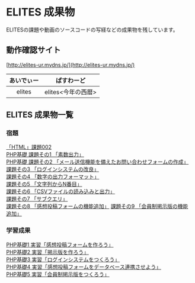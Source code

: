 # ELITES 成果物
ELITESの課題や動画のソースコードの写経などの成果物を残しています。

## 動作確認サイト
[http://elites-ur.mydns.jp/](http://elites-ur.mydns.jp/)  

| あいでぃー |     ぱすわーど     |
| :--------: | :----------------: |
|   elites   | elites<今年の西暦> |


## ELITES 成果物一覧

### 宿題
[「HTML」課題002](https://github.com/ogontaro/elites-output/tree/master/homework-002-html "「HTML」課題002")  
[PHP基礎 課題その1 「素数出力」](https://github.com/ogontaro/elites-output/tree/master/homework-php-base-001 "PHP基礎 課題その1「素数出力」")  
[PHP基礎 課題その2 「メール送信機能を備えたお問い合わせフォームの作成」](https://github.com/ogontaro/elites-output/tree/master/homework-php-base-002 "PHP基礎 課題その2「メール送信機能を備えたお問い合わせフォームの作成」")  
[課題その3 「ログインシステムの改良」](https://github.com/ogontaro/elites-output/tree/master/homework-003 "課題その3「ログインシステムの改良」")  
[課題その4 「数字の出力フォーマット」](https://github.com/ogontaro/elites-output/tree/master/homework-004 "課題その4「数字の出力フォーマット」")  
[課題その5 「文字列からN番目」](https://github.com/ogontaro/elites-output/tree/master/homework-005 "課題その5「文字列からN番目」")  
[課題その6 「CSVファイルの読み込みと出力」](https://github.com/ogontaro/elites-output/tree/master/homework-006 "課題その6「CSVファイルの読み込みと出力」")  
[課題その7 「サブクエリ」](https://github.com/ogontaro/elites-output/tree/master/homework-007 "課題その7 「サブクエリ」")  
[課題その8 「感想投稿フォームの機能追加」](https://github.com/ogontaro/elites-output/tree/master/homework-008 "課題その8 「課題その8「感想投稿フォームの機能追加」")
[課題その9 「会員制掲示版の機能追加」](https://github.com/ogontaro/elites-output/tree/master/homework-008 "課題その9 「課題その9「会員制掲示版の機能追加」")

### 学習成果
[PHP基礎1 実習「感想投稿フォームを作ろう」](https://github.com/ogontaro/elites-output/tree/master/php-basic-1-practice "PHP基礎1 実習「感想投稿フォームを作ろう」")  
[PHP基礎2 実習「掲示版を作ろう」](https://github.com/ogontaro/elites-output/tree/master/php-basic-2-practice "PHP基礎2 実習「掲示版を作ろう」")  
[PHP基礎3 実習「ログインシステムをつくろう」](https://github.com/ogontaro/elites-output/tree/master/php-basic-3-practice "PHP基礎3 実習「ログインシステムをつくろう」")  
[PHP基礎4 実習「感想投稿フォームをデータベース連携させよう」](https://github.com/ogontaro/elites-output/tree/master/php-basic-4-practice "PHP基礎4 実習「感想投稿フォームをデータベース連携させよう」")  
[PHP基礎5 実習「会員制掲示版をつくろう」](https://github.com/ogontaro/elites-output/tree/master/php-basic-5-practice "PHP基礎5 実習「会員制掲示版をつくろう」")